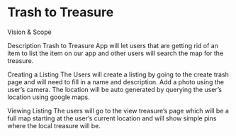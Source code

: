 # Trash to Treasure
Vision & Scope

Description
Trash to Treasure App will let users that are getting rid of an item to list the item on our app and other users will search the map for the treasure. 

Creating a Listing
The Users will create a listing by going to the create trash page and will need to fill in a name and description. Add a photo using the user’s camera. The location will be auto generated by querying the user’s location using google maps. 

Viewing Listing
The users will go to the view treasure’s page which will be a full map starting at the user’s current location and will show simple pins where the local treasure will be. 
